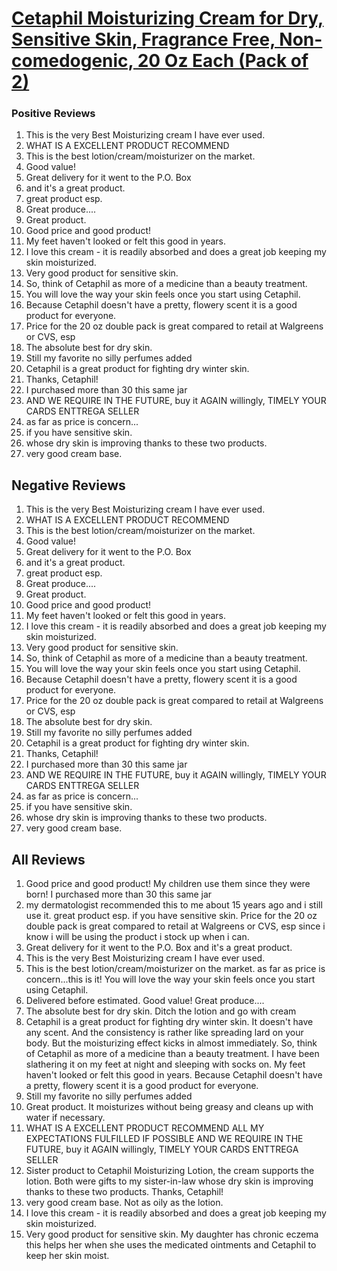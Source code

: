 # [Cetaphil Moisturizing Cream for Dry, Sensitive Skin, Fragrance Free, Non-comedogenic, 20 Oz Each (Pack of 2)](https://products.checkmycream.com/products/Cetaphil-Moisturizing-Cream-for-Dry-Sensitive-Skin-Fragrance-Free-Non-comedogenic-20-Oz-Each-(Pack-of-2).html)

### Positive Reviews

<ol>
      <li>This is the very Best Moisturizing cream I have ever used.</li>
      <li>WHAT IS A EXCELLENT PRODUCT RECOMMEND</li>
      <li>This is the best lotion/cream/moisturizer on the market.  </li>
      <li>Good value!</li>
      <li>Great delivery for it went to the P.O. Box</li>
      <li>and it&#x27;s a great product.</li>
      <li>great product esp.</li>
      <li>Great produce....</li>
      <li>Great product.</li>
      <li>Good price and good product!  </li>
      <li>My feet haven&#x27;t looked or felt this good in years.</li>
      <li>I love this cream - it is readily absorbed and does a great job keeping my skin moisturized.</li>
      <li>Very good product for sensitive skin.</li>
      <li>So, think of Cetaphil as more of a medicine than a beauty treatment.</li>
      <li>You will love the way your skin feels once you start using Cetaphil.</li>
      <li>Because Cetaphil doesn&#x27;t have a pretty, flowery scent it is a good product for everyone.</li>
      <li>Price for the 20 oz double pack is great  compared to retail at Walgreens or CVS, esp</li>
      <li>The absolute best for dry skin.  </li>
      <li>Still my favorite no silly perfumes added</li>
      <li>Cetaphil is a great product for fighting dry winter skin.</li>
      <li>Thanks, Cetaphil!</li>
      <li>I purchased more than 30 this same jar</li>
      <li>AND WE REQUIRE IN THE FUTURE, buy it AGAIN willingly, TIMELY YOUR CARDS ENTTREGA SELLER</li>
      <li>as far as price is concern...</li>
      <li>if you have sensitive skin.</li>
      <li>whose dry skin is improving thanks to these two products.  </li>
      <li>very good cream base.  </li>
</ol>


<h2>Negative Reviews</h2>
<ol>
<li> This is the very Best Moisturizing cream I have ever used.</li>
<li> WHAT IS A EXCELLENT PRODUCT RECOMMEND</li>
<li> This is the best lotion/cream/moisturizer on the market.  </li>
<li> Good value!</li>
<li> Great delivery for it went to the P.O. Box</li>
<li> and it&#x27;s a great product.</li>
<li> great product esp.</li>
<li> Great produce....</li>
<li> Great product.</li>
<li> Good price and good product!  </li>
<li> My feet haven&#x27;t looked or felt this good in years.</li>
<li> I love this cream - it is readily absorbed and does a great job keeping my skin moisturized.</li>
<li> Very good product for sensitive skin.</li>
<li> So, think of Cetaphil as more of a medicine than a beauty treatment.</li>
<li> You will love the way your skin feels once you start using Cetaphil.</li>
<li> Because Cetaphil doesn&#x27;t have a pretty, flowery scent it is a good product for everyone.</li>
<li> Price for the 20 oz double pack is great  compared to retail at Walgreens or CVS, esp</li>
<li> The absolute best for dry skin.  </li>
<li> Still my favorite no silly perfumes added</li>
<li> Cetaphil is a great product for fighting dry winter skin.</li>
<li> Thanks, Cetaphil!</li>
<li> I purchased more than 30 this same jar</li>
<li> AND WE REQUIRE IN THE FUTURE, buy it AGAIN willingly, TIMELY YOUR CARDS ENTTREGA SELLER</li>
<li> as far as price is concern...</li>
<li> if you have sensitive skin.</li>
<li> whose dry skin is improving thanks to these two products.  </li>
<li> very good cream base.  </li>
</ol>

<h2>All Reviews</h2>

<ol>
    <li> Good price and good product!  My children use them since they were born!  I purchased more than 30 this same jar</li>
    <li> my dermatologist recommended this to me about 15 years ago and i still use it.  great product esp. if you have sensitive skin. Price for the 20 oz double pack is great  compared to retail at Walgreens or CVS, esp since i know i will be using the product i stock up when i can.</li>
    <li> Great delivery for it went to the P.O. Box and it&#x27;s a great product.</li>
    <li> This is the very Best Moisturizing cream I have ever used.</li>
    <li> This is the best lotion/cream/moisturizer on the market.  as far as price is concern...this is it!  You will love the way your skin feels once you start using Cetaphil.</li>
    <li> Delivered before estimated. Good value! Great produce....</li>
    <li> The absolute best for dry skin.  Ditch the lotion and go with cream</li>
    <li> Cetaphil is a great product for fighting dry winter skin. It doesn&#x27;t have any scent. And the consistency is rather like spreading lard on your body. But the moisturizing effect kicks in almost immediately. So, think of Cetaphil as more of a medicine than a beauty treatment. I have been slathering it on my feet at night and sleeping with socks on. My feet haven&#x27;t looked or felt this good in years. Because Cetaphil doesn&#x27;t have a pretty, flowery scent it is a good product for everyone.</li>
    <li> Still my favorite no silly perfumes added</li>
    <li> Great product. It moisturizes without being greasy and cleans up with water if necessary.</li>
    <li> WHAT IS A EXCELLENT PRODUCT RECOMMEND ALL MY EXPECTATIONS FULFILLED IF POSSIBLE AND WE REQUIRE IN THE FUTURE, buy it AGAIN willingly, TIMELY YOUR CARDS ENTTREGA SELLER</li>
    <li> Sister product to Cetaphil Moisturizing Lotion, the cream supports the lotion.  Both were gifts to my sister-in-law whose dry skin is improving thanks to these two products.  Thanks, Cetaphil!</li>
    <li> very good cream base.  Not as oily as the lotion.</li>
    <li> I love this cream - it is readily absorbed and does a great job keeping my skin moisturized.</li>
    <li> Very good product for sensitive skin. My daughter has chronic eczema this helps her when she uses the medicated ointments and Cetaphil to keep her skin moist.</li>
</ol>





